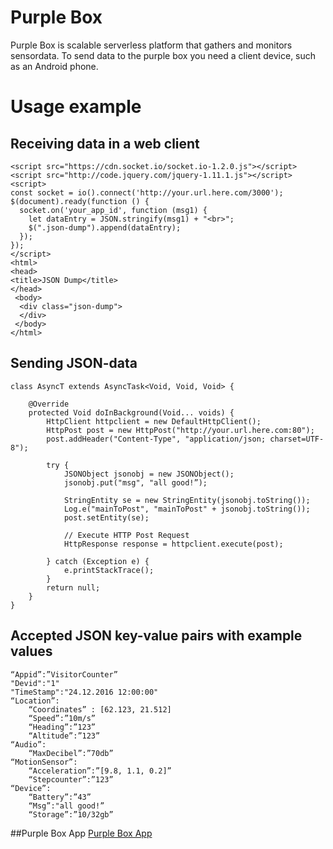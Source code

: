 # Purple Box
Purple Box is scalable serverless platform that gathers and monitors sensordata. To send data to the purple box you need a client device, such as an Android phone.

# Usage example

## Receiving data in a web client

    <script src="https://cdn.socket.io/socket.io-1.2.0.js"></script>
    <script src="http://code.jquery.com/jquery-1.11.1.js"></script>
    <script>
    const socket = io().connect('http://your.url.here.com/3000');
    $(document).ready(function () {
	  socket.on('your_app_id', function (msg1) {
        let dataEntry = JSON.stringify(msg1) + "<br>";
        $(".json-dump").append(dataEntry);
	  });
    });
    </script>
    <html>
    <head>
    <title>JSON Dump</title>
    </head>
     <body>
      <div class="json-dump">
      </div>
     </body>
    </html>
    
## Sending JSON-data

    class AsyncT extends AsyncTask<Void, Void, Void> {

        @Override
        protected Void doInBackground(Void... voids) {
            HttpClient httpclient = new DefaultHttpClient();
            HttpPost post = new HttpPost("http://your.url.here.com:80");
            post.addHeader("Content-Type", "application/json; charset=UTF-8");

            try {
                JSONObject jsonobj = new JSONObject();
                jsonobj.put("msg", "all good!”);

                StringEntity se = new StringEntity(jsonobj.toString());
                Log.e("mainToPost", "mainToPost" + jsonobj.toString());
                post.setEntity(se);

                // Execute HTTP Post Request
                HttpResponse response = httpclient.execute(post);

            } catch (Exception e) {
                e.printStackTrace();
            }
            return null;
        }
    }

## Accepted JSON key-value pairs with example values

    “Appid”:”VisitorCounter”
    "Devid":"1"
    "TimeStamp":"24.12.2016 12:00:00"
    “Location”: 
    	“Coordinates” : [62.123, 21.512]
    	“Speed”:”10m/s”
    	“Heading”:”123”
    	“Altitude”:”123”
    “Audio”:
    	“MaxDecibel”:”70db”
    “MotionSensor”:
    	“Acceleration”:”[9.8, 1.1, 0.2]”
    	“Stepcounter”:”123”
    “Device”:
    	“Battery”:”43”
    	“Msg”:"all good!”
    	“Storage”:”10/32gb”
	
##Purple Box App
[Purple Box App](https://github.com/Robobussitiimi/Purple-Box-App)

